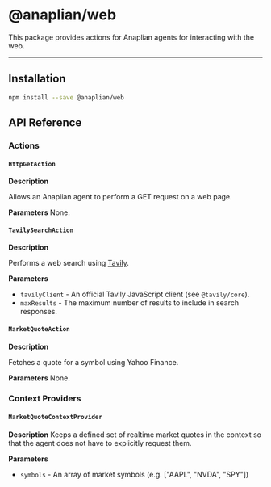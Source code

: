 # **@anaplian/web**

This package provides actions for Anaplian agents for interacting with the web.

---

## **Installation**

```bash
npm install --save @anaplian/web
```

## **API Reference**

### **Actions**

#### `HttpGetAction`

**Description**

Allows an Anaplian agent to perform a GET request on a web page.

**Parameters**
None.

#### `TavilySearchAction`

**Description**

Performs a web search using [Tavily](https://tavily.com).

**Parameters**

- `tavilyClient` - An official Tavily JavaScript client (see `@tavily/core`).
- `maxResults` - The maximum number of results to include in search responses.

#### `MarketQuoteAction`

**Description**

Fetches a quote for a symbol using Yahoo Finance.

**Parameters**
None.

### **Context Providers**

#### `MarketQuoteContextProvider`

**Description**
Keeps a defined set of realtime market quotes in the context so that the agent does not have to explicitly request them.

**Parameters**

- `symbols` - An array of market symbols (e.g. ["AAPL", "NVDA", "SPY"])
